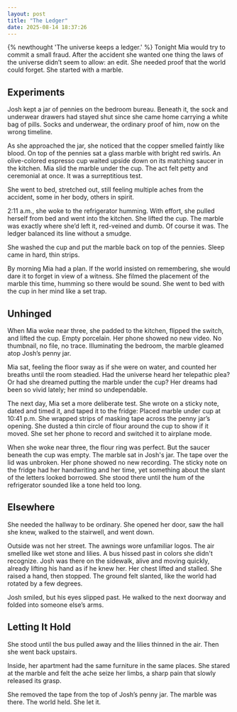 ```yaml
---
layout: post
title: "The Ledger"
date: 2025-08-14 18:37:26
---
```


{% newthought 'The universe keeps a ledger.' %} Tonight Mia would try to commit a small fraud. After the accident she wanted one thing the laws of the universe didn’t seem to allow: an edit. She needed proof that the world could forget. She started with a marble.

<!--more-->

## Experiments

Josh kept a jar of pennies on the bedroom bureau. Beneath it, the sock and underwear drawers had stayed shut since she came home carrying a white bag of pills. Socks and underwear, the ordinary proof of him, now on the wrong timeline.

As she approached the jar, she noticed that the copper smelled faintly like blood. On top of the pennies sat a glass marble with bright red swirls. An olive-colored espresso cup waited upside down on its matching saucer in the kitchen. Mia slid the marble under the cup. The act felt petty and ceremonial at once. It was a surreptitious test.

She went to bed, stretched out, still feeling multiple aches from the accident, some in her body, others in spirit.

2:11 a.m., she woke to the refrigerator humming. With effort, she pulled herself from bed and went into the kitchen. She lifted the cup. The marble was exactly where she’d left it, red-veined and dumb. Of course it was. The ledger balanced its line without a smudge.

She washed the cup and put the marble back on top of the pennies. Sleep came in hard, thin strips.

By morning Mia had a plan. If the world insisted on remembering, she would dare it to forget in view of a witness. She filmed the placement of the marble this time, humming so there would be sound. She went to bed with the cup in her mind like a set trap.

## Unhinged

When Mia woke near three, she padded to the kitchen, flipped the switch, and lifted the cup. Empty porcelain. Her phone showed no new video. No thumbnail, no file, no trace. Illuminating the bedroom, the marble gleamed atop Josh’s penny jar.

Mia sat, feeling the floor sway as if she were on water, and counted her breaths until the room steadied. Had the universe heard her telepathic plea? Or had she dreamed putting the marble under the cup? Her dreams had been so vivid lately; her mind so undependable.

The next day, Mia set a more deliberate test. She wrote on a sticky note, dated and timed it, and taped it to the fridge: Placed marble under cup at 10:41 p.m. She wrapped strips of masking tape across the penny jar’s opening. She dusted a thin circle of flour around the cup to show if it moved. She set her phone to record and switched it to airplane mode.

When she woke near three, the flour ring was perfect. But the saucer beneath the cup was empty. The marble sat in Josh's jar. The tape over the lid was unbroken. Her phone showed no new recording. The sticky note on the fridge had her handwriting and her time, yet something about the slant of the letters looked borrowed. She stood there until the hum of the refrigerator sounded like a tone held too long.

## Elsewhere

She needed the hallway to be ordinary. She opened her door, saw the hall she knew, walked to the stairwell, and went down.

Outside was not her street. The awnings wore unfamiliar logos. The air smelled like wet stone and lilies. A bus hissed past in colors she didn't recognize. Josh was there on the sidewalk, alive and moving quickly, already lifting his hand as if he knew her. Her chest lifted and stalled. She raised a hand, then stopped. The ground felt slanted, like the world had rotated by a few degrees.

Josh smiled, but his eyes slipped past. He walked to the next doorway and folded into someone else’s arms.

## Letting It Hold

She stood until the bus pulled away and the lilies thinned in the air. Then she went back upstairs.

Inside, her apartment had the same furniture in the same places. She stared at the marble and felt the ache seize her limbs, a sharp pain that slowly released its grasp.

She removed the tape from the top of Josh’s penny jar. The marble was there. The world held. She let it.
